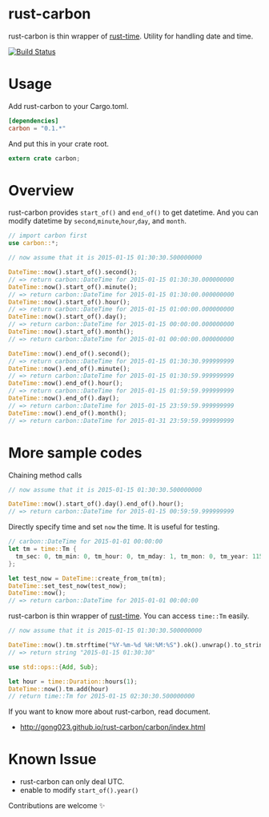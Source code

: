 # rust-carbon

rust-carbon is thin wrapper of [rust-time](https://github.com/rust-lang/time). Utility for handling date and time.

[![Build Status](https://travis-ci.org/gong023/rust-carbon.svg?branch=master)](https://travis-ci.org/gong023/rust-carbon)

# Usage

Add rust-carbon to your Cargo.toml.

```toml
[dependencies]
carbon = "0.1.*"
```

And put this in your crate root.

```rust
extern crate carbon;
```

# Overview

rust-carbon provides `start_of()` and `end_of()` to get datetime.
And you can modify datetime by `second`,`minute`,`hour`,`day`, and `month`.

```rust
// import carbon first
use carbon::*;

// now assume that it is 2015-01-15 01:30:30.500000000

DateTime::now().start_of().second();
// => return carbon::DateTime for 2015-01-15 01:30:30.000000000
DateTime::now().start_of().minute();
// => return carbon::DateTime for 2015-01-15 01:30:00.000000000
DateTime::now().start_of().hour();
// => return carbon::DateTime for 2015-01-15 01:00:00.000000000
DateTime::now().start_of().day();
// => return carbon::DateTime for 2015-01-15 00:00:00.000000000
DateTime::now().start_of().month();
// => return carbon::DateTime for 2015-01-01 00:00:00.000000000

DateTime::now().end_of().second();
// => return carbon::DateTime for 2015-01-15 01:30:30.999999999
DateTime::now().end_of().minute();
// => return carbon::DateTime for 2015-01-15 01:30:59.999999999
DateTime::now().end_of().hour();
// => return carbon::DateTime for 2015-01-15 01:59:59.999999999
DateTime::now().end_of().day();
// => return carbon::DateTime for 2015-01-15 23:59:59.999999999
DateTime::now().end_of().month();
// => return carbon::DateTime for 2015-01-31 23:59:59.999999999
```

# More sample codes

Chaining method calls

```rust
// now assume that it is 2015-01-15 01:30:30.500000000

DateTime::now().start_of().day().end_of().hour();
// => return carbon::DateTime for 2015-01-15 00:59:59.999999999
```

Directly specify time and set `now` the time. It is useful for testing.

```rust
// carbon::DateTime for 2015-01-01 00:00:00
let tm = time::Tm {
  tm_sec: 0, tm_min: 0, tm_hour: 0, tm_mday: 1, tm_mon: 0, tm_year: 115, tm_wday: 4, tm_yday: 0, tm_isdst: 0, tm_utcoff: 0, tm_nsec: 0 };
};

let test_now = DateTime::create_from_tm(tm);
DateTime::set_test_now(test_now);
DateTime::now();
// => return carbon::DateTime for 2015-01-01 00:00:00
```

rust-carbon is thin wrapper of [rust-time](https://github.com/rust-lang/time). You can access `time::Tm` easily.

```rust
// now assume that it is 2015-01-15 01:30:30.500000000

DateTime::now().tm.strftime("%Y-%m-%d %H:%M:%S").ok().unwrap().to_string();
// => return string "2015-01-15 01:30:30"

use std::ops::{Add, Sub};

let hour = time::Duration::hours(1);
DateTime::now().tm.add(hour)
// return time::Tm for 2015-01-15 02:30:30.500000000
```

If you want to know more about rust-carbon, read document.

 - http://gong023.github.io/rust-carbon/carbon/index.html

# Known Issue

- rust-carbon can only deal UTC.
- enable to modify `start_of().year()`

Contributions are welcome :sparkles:
